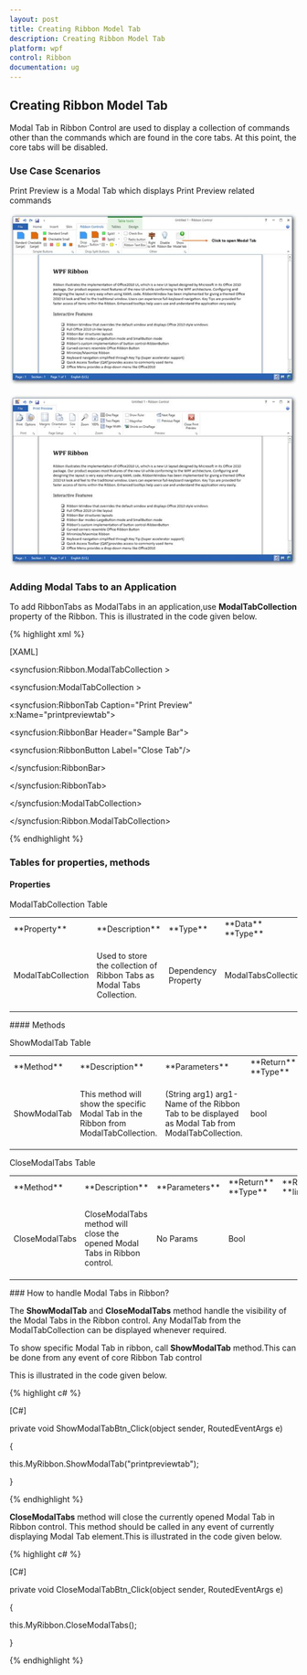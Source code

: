 ```yaml
---
layout: post
title: Creating Ribbon Model Tab
description: Creating Ribbon Model Tab
platform: wpf
control: Ribbon
documentation: ug
---
```

## Creating Ribbon Model Tab

Modal Tab in Ribbon Control are used to display a collection of commands other than the commands which are found in the core tabs. At this point, the core tabs will be disabled.

### Use Case Scenarios

Print Preview is a Modal Tab which displays Print Preview related commands

![C:/Users/Sugapriyam/Desktop/viji/1.png](CreatingRibbonModelTab_images/CreatingRibbonModelTab_img1.jpeg)


![C:/Users/Sugapriyam/Desktop/viji/2.png](CreatingRibbonModelTab_images/CreatingRibbonModelTab_img2.jpeg)


### Adding Modal Tabs to an Application

To add RibbonTabs as ModalTabs in an application,use **ModalTabCollection** property of the Ribbon. This is illustrated in the code given below.

{% highlight xml %}

[XAML]

<syncfusion:Ribbon.ModalTabCollection  >

<syncfusion:ModalTabCollection >

<syncfusion:RibbonTab Caption="Print Preview" x:Name="printpreviewtab">

<syncfusion:RibbonBar Header="Sample Bar">

<syncfusion:RibbonButton Label="Close Tab"/>

</syncfusion:RibbonBar>

</syncfusion:RibbonTab>

</syncfusion:ModalTabCollection>

</syncfusion:Ribbon.ModalTabCollection>



{% endhighlight %}

### Tables for properties, methods

#### Properties

ModalTabCollection Table

<table>
<tr>
<td>
**Property**<br/><br/></td><td>
**Description**<br/><br/></td><td>
**Type**<br/><br/></td><td>
**Data** **Type**<br/><br/></td><td>
**Default** **Value**<br/><br/></td></tr>
<tr>
<td>
ModalTabCollection<br/><br/></td><td>
Used to store the collection of Ribbon Tabs as Modal Tabs Collection.<br/><br/></td><td>
Dependency Property<br/><br/></td><td>
ModalTabsCollection<br/><br/></td><td>
Null Collection<br/><br/></td></tr>
</table>
#### Methods

ShowModalTab Table

<table>
<tr>
<td>
**Method**<br/><br/></td><td>
**Description**<br/><br/></td><td>
**Parameters**<br/><br/></td><td>
**Return** **Type**<br/><br/></td><td>
**Reference** **links**<br/><br/></td></tr>
<tr>
<td>
ShowModalTab<br/><br/></td><td>
This method will show the specific Modal Tab in the Ribbon from ModalTabCollection.<br/><br/></td><td>
(String arg1) arg1- Name of the Ribbon Tab to be displayed as Modal Tab from ModalTabCollection.<br/><br/></td><td>
bool<br/><br/></td><td>
<br/><br/></td></tr>
</table>
CloseModalTabs Table

<table>
<tr>
<td>
**Method**<br/><br/></td><td>
**Description**<br/><br/></td><td>
**Parameters**<br/><br/></td><td>
**Return** **Type**<br/><br/></td><td>
**Reference** **links**<br/><br/></td></tr>
<tr>
<td>
CloseModalTabs<br/><br/></td><td>
CloseModalTabs method will close the opened Modal Tabs in Ribbon control.<br/><br/></td><td>
No Params<br/><br/></td><td>
Bool<br/><br/></td><td>
<br/><br/></td></tr>
</table>
### How to handle Modal Tabs in Ribbon?

The **ShowModalTab** and **CloseModalTabs** method handle the visibility of the Modal Tabs in the Ribbon control. Any ModalTab from the ModalTabCollection can be displayed whenever required.

To show specific Modal Tab in ribbon, call **ShowModalTab** method.This can be done from any event of core Ribbon Tab control

This is illustrated in the code given below.

{% highlight c# %}

[C#]

private void ShowModalTabBtn_Click(object sender, RoutedEventArgs e) 

{ 

this.MyRibbon.ShowModalTab("printpreviewtab"); 

}





{% endhighlight %}

**CloseModalTabs** method will close the currently opened Modal Tab in Ribbon control. This method should be called in any event of currently displaying Modal Tab element.This is illustrated in the code given below.

{% highlight c# %}

[C#]

private void CloseModalTabBtn_Click(object sender, RoutedEventArgs e) 

{ 

this.MyRibbon.CloseModalTabs(); 

}



{% endhighlight %}

